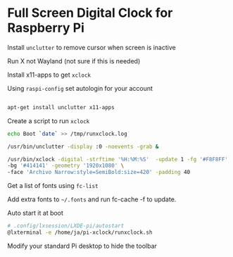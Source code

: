 # Full Screen Digital Clock for Raspberry Pi


Install `unclutter` to remove cursor when screen is inactive

Run X not Wayland (not sure if this is needed)

Install x11-apps to get `xclock`

Using `raspi-config` set autologin for your account


```sh

apt-get install unclutter x11-apps
```


Create a script to run `xclock`


```sh
echo Boot `date` >> /tmp/runxclock.log

/usr/bin/unclutter -display :0 -noevents -grab &

/usr/bin/xclock -digital -strftime '%H:%M:%S'  -update 1 -fg '#F8F8FF' \
-bg '#414141' -geometry '1920x1080' \
-face 'Archivo Narrow:style=SemiBold:size=420' -padding 40
```

Get a list of fonts using `fc-list`

Add extra fonts to `~/.fonts` and run fc-cache -f to update.

Auto start it at boot

```sh
# .config/lxsession/LXDE-pi/autostart
@lxterminal -e /home/ja/pi-xclock/runxclock.sh
```

Modify your standard Pi desktop to hide the toolbar



